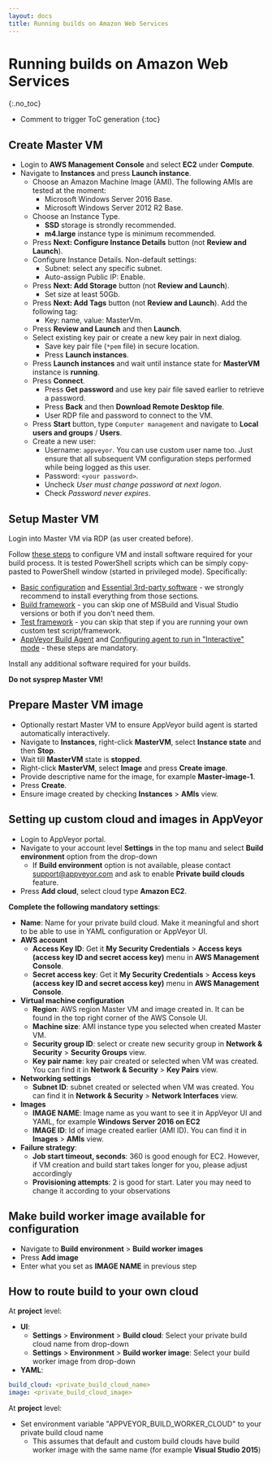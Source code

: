 ```yaml
---
layout: docs
title: Running builds on Amazon Web Services
---
```


<!-- markdownlint-disable MD022 MD032 -->
# Running builds on Amazon Web Services
{:.no_toc}

* Comment to trigger ToC generation
{:toc}
<!-- markdownlint-enable MD022 MD032 -->

## Create Master VM

* Login to **AWS Management Console** and select **EC2** under **Compute**.
* Navigate to **Instances** and press **Launch instance**.
    * Choose an Amazon Machine Image (AMI). The following AMIs are tested at the moment:
        * Microsoft Windows Server 2016 Base.
        * Microsoft Windows Server 2012 R2 Base.
    * Choose an Instance Type.
        * **SSD** storage is strondly recommended.
        * **m4.large** instance type is minimum recommended.
    * Press **Next: Configure Instance Details** button (not **Review and Launch**).
    * Configure Instance Details. Non-default settings:
        * Subnet: select any specific subnet.
        * Auto-assign Public IP: Enable.
    * Press **Next: Add Storage** button (not **Review and Launch**).
        * Set size at least 50Gb.
    * Press **Next: Add Tags** button (not **Review and Launch**). Add the following tag:
        * Key: name, value: MasterVm.
    * Press **Review and Launch** and then **Launch**.
    * Select existing key pair or create a new key pair in next dialog.
        * Save key pair file (`*pem` file) in secure location.
        * Press **Launch instances**.
    * Press **Launch instances** and wait until instance state for **MasterVM** instance is **running**.
    * Press **Connect**.
        * Press **Get password** and use key pair file saved earlier to retrieve a password.
        * Press **Back** and then **Download Remote Desktop file**.
        * User RDP file and password to connect to the VM.
    * Press **Start** button, type `Computer management` and navigate to **Local users and groups** / **Users**.
    * Create a new user:
        * Username: `appveyor`. You can use custom user name too. Just ensure that all subsequent VM configuration steps performed while being logged as this user.
        * Password: `<your password>`.
        * Uncheck *User must change password at next logon*.
        * Check *Password never expires*.

## Setup Master VM

Login into Master VM via RDP (as user created before).

Follow [these steps](/docs/enterprise/setup-master-vm/) to configure VM and install software required for your build process. It is tested PowerShell scripts which can be simply copy-pasted to PowerShell window (started in privileged mode). Specifically:

* [Basic configuration](/docs/enterprise/setup-master-vm/#basic-configuration) and [Essential 3rd-party software](/docs/enterprise/setup-master-vm/#essential-3rd-party-software) - we strongly recommend to install everything from those sections.
* [Build framework](/docs/enterprise/setup-master-vm/#build-framework) - you can skip one of MSBuild and Visual Studio versions or both if you don't need them.
* [Test framework](/docs/enterprise/setup-master-vm/#test-framework) - you can skip that step if you are running your own custom test script/framework.
* [AppVeyor Build Agent](/docs/enterprise/setup-master-vm/#appveyor-build-agent) and [Configuring agent to run in "Interactive" mode](/docs/enterprise/setup-master-vm/#configuring-agent-to-run-in-interactive-mode) - these steps are mandatory.

Install any additional software required for your builds.

**Do not sysprep Master VM!**

## Prepare Master VM image

* Optionally restart Master VM to ensure AppVeyor build agent is started automatically interactively.
* Navigate to **Instances**, right-click **MasterVM**, select **Instance state** and then **Stop**.
* Wait till **MasterVM** state is **stopped**.
* Right-click **MasterVM**, select **Image** and press **Create image**.
* Provide descriptive name for the image, for example **Master-image-1**.
* Press **Create**.
* Ensure image created by checking **Instances** > **AMIs** view.

## Setting up custom cloud and images in AppVeyor

* Login to AppVeyor portal.
* Navigate to your account level **Settings** in the top manu and select **Build environment** option from the drop-down
    * If **Build environment** option is not available, please contact [support@appveyor.com](mailto:support@appveyor.com) and ask to enable **Private build clouds** feature.
* Press **Add cloud**, select cloud type **Amazon EC2**.

**Complete the following mandatory settings**:

* **Name**: Name for your private build cloud. Make it meaningful and short to be able to use in YAML configuration or AppVeyor UI.
* **AWS account**
    * **Access Key ID**: Get it **My Security Credentials** > **Access keys (access key ID and secret access key)** menu in **AWS Management Console**.
    * **Secret access key**: Get it **My Security Credentials** > **Access keys (access key ID and secret access key)** menu in **AWS Management Console**.
* **Virtual machine configuration**
    * **Region**: AWS region Master VM and image created in. It can be found in the top right corner of the AWS Console UI.
    * **Machine size**: AMI instance type you selected when created Master VM.
    * **Security group ID**: select or create new security group in **Network & Security** > **Security Groups** view.
    * **Key pair name**: key pair created or selected when VM was created. You can find it in **Network & Security** > **Key Pairs** view.
* **Networking settings**
    * **Subnet ID**: subnet created or selected when VM was created. You can find it in **Network & Security** > **Network Interfaces** view.
* **Images**
    * **IMAGE NAME**: Image name as you want to see it in AppVeyor UI and YAML, for example **Windows Server 2016 on EC2**
    * **IMAGE ID**: Id of image created earlier (AMI ID). You can find it in **Images** > **AMIs** view.
* **Failure strategy**:
    * **Job start timeout, seconds**: 360 is good enough for EC2. However, if VM creation and build start takes longer for you, please adjust accordingly
    * **Provisioning attempts**: 2 is good for start. Later you may need to change it according to your observations

## Make build worker image available for configuration

* Navigate to **Build environment** > **Build worker images**
* Press **Add image**
* Enter what you set as **IMAGE NAME** in previous step

## How to route build to your own cloud

At **project** level:

* **UI**:
    * **Settings** > **Environment** > **Build cloud**: Select your private build cloud name from drop-down
    * **Settings** > **Environment** > **Build worker image**: Select your build worker image from drop-down
* **YAML**:

```yaml
build_cloud: <private_build_cloud_name>
image: <private_build_cloud_image>
```

At **project** level:

* Set environment variable "APPVEYOR_BUILD_WORKER_CLOUD" to your private build cloud name
    * This assumes that default and custom build clouds have build worker image with the same name (for example **Visual Studio 2015**)
